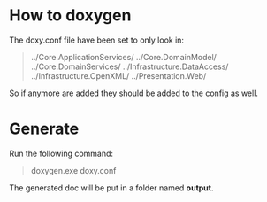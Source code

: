 How to doxygen
=====
 The doxy.conf file have been set to only look in:
 > ../Core.ApplicationServices/ ../Core.DomainModel/ ../Core.DomainServices/ ../Infrastructure.DataAccess/ ../Infrastructure.OpenXML/ ../Presentation.Web/
 
 So if anymore are added they should be added to the config as well.
 
 Generate
=====
 Run the following command:  
 > doxygen.exe doxy.conf
 
 The generated doc will be put in a folder named **output**.

